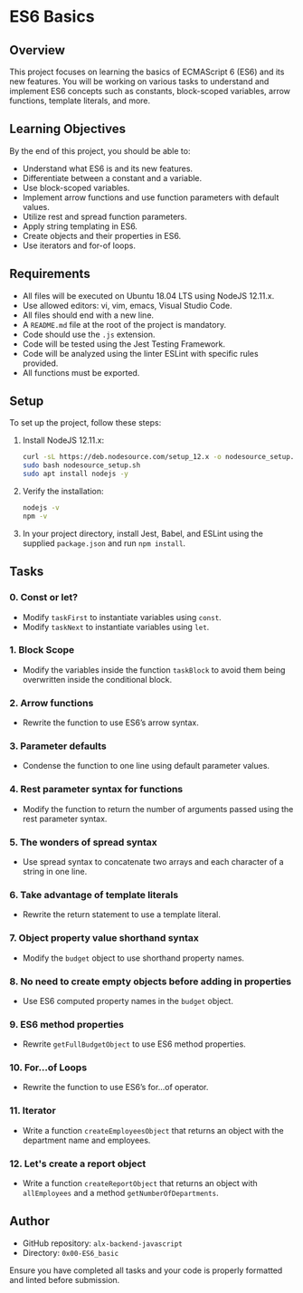 # ES6 Basics

## Overview
This project focuses on learning the basics of ECMAScript 6 (ES6) and its new features. You will be working on various tasks to understand and implement ES6 concepts such as constants, block-scoped variables, arrow functions, template literals, and more.

## Learning Objectives
By the end of this project, you should be able to:
- Understand what ES6 is and its new features.
- Differentiate between a constant and a variable.
- Use block-scoped variables.
- Implement arrow functions and use function parameters with default values.
- Utilize rest and spread function parameters.
- Apply string templating in ES6.
- Create objects and their properties in ES6.
- Use iterators and for-of loops.

## Requirements
- All files will be executed on Ubuntu 18.04 LTS using NodeJS 12.11.x.
- Use allowed editors: vi, vim, emacs, Visual Studio Code.
- All files should end with a new line.
- A `README.md` file at the root of the project is mandatory.
- Code should use the `.js` extension.
- Code will be tested using the Jest Testing Framework.
- Code will be analyzed using the linter ESLint with specific rules provided.
- All functions must be exported.

## Setup
To set up the project, follow these steps:
1. Install NodeJS 12.11.x:
    ```bash
    curl -sL https://deb.nodesource.com/setup_12.x -o nodesource_setup.sh
    sudo bash nodesource_setup.sh
    sudo apt install nodejs -y
    ```
2. Verify the installation:
    ```bash
    nodejs -v
    npm -v
    ```
3. In your project directory, install Jest, Babel, and ESLint using the supplied `package.json` and run `npm install`.

## Tasks

### 0. Const or let?
- Modify `taskFirst` to instantiate variables using `const`.
- Modify `taskNext` to instantiate variables using `let`.

### 1. Block Scope
- Modify the variables inside the function `taskBlock` to avoid them being overwritten inside the conditional block.

### 2. Arrow functions
- Rewrite the function to use ES6’s arrow syntax.

### 3. Parameter defaults
- Condense the function to one line using default parameter values.

### 4. Rest parameter syntax for functions
- Modify the function to return the number of arguments passed using the rest parameter syntax.

### 5. The wonders of spread syntax
- Use spread syntax to concatenate two arrays and each character of a string in one line.

### 6. Take advantage of template literals
- Rewrite the return statement to use a template literal.

### 7. Object property value shorthand syntax
- Modify the `budget` object to use shorthand property names.

### 8. No need to create empty objects before adding in properties
- Use ES6 computed property names in the `budget` object.

### 9. ES6 method properties
- Rewrite `getFullBudgetObject` to use ES6 method properties.

### 10. For...of Loops
- Rewrite the function to use ES6’s for...of operator.

### 11. Iterator
- Write a function `createEmployeesObject` that returns an object with the department name and employees.

### 12. Let's create a report object
- Write a function `createReportObject` that returns an object with `allEmployees` and a method `getNumberOfDepartments`.

## Author
- GitHub repository: `alx-backend-javascript`
- Directory: `0x00-ES6_basic`

Ensure you have completed all tasks and your code is properly formatted and linted before submission.

